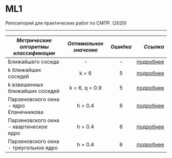 # ML1
Репозиторий для практических работ по СМПР. (2020)

---

| ***Метрические алгоритмы классификации*** |      ***Оптимальное значение***      | ***Ошибка*** |  ***Ссылка*** |
|---------|:------------------------------:|:--------:|--------:|
| Ближайшего соседа                       | -              | - | [подробнее](https://github.com/Vector232/ML1/tree/master/1NN) |
| k ближайших соседей                     | k = 6          | 5 |[подробнее](https://github.com/Vector232/ML1/tree/master/kNN) |
| k взвешенных ближайших соседей          | k = 6, q = 0.9 | 5 | [подробнее](https://github.com/Vector232/ML1/tree/master/kwNN) |
| Парзеновского окна - ядро Епанечникова  | h = 0.4        | 6 | [подробнее](https://github.com/Vector232/ML1/tree/master/PW) |
| Парзеновского окна - квартическое  ядро  | h = 0.4        | 6 | [подробнее](https://github.com/Vector232/ML1/tree/master/PW) |
| Парзеновского окна - треугольное ядро   | h = 0.4        | 6 | [подробнее](https://github.com/Vector232/ML1/tree/master/PW) |
